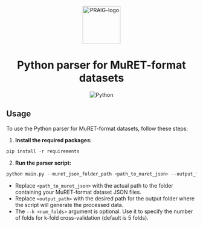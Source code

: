 <p align='center'>
  <a href='https://praig.ua.es/'><img src='https://i.imgur.com/Iu7CvC1.png' alt='PRAIG-logo' width='100'></a>
</p>

<h1 align='center'>Python parser for MuRET-format datasets</h1>


<p align='center'>
  <img src='https://img.shields.io/badge/python-3.10.0-orange' alt='Python'>
</p>


## Usage

To use the Python parser for MuRET-format datasets, follow these steps:

1. **Install the required packages:**

```python
pip install -r requirements
```

2. **Run the parser script:**

```python
python main.py --muret_json_folder_path <path_to_muret_json> --output_folder_path <output_path> [--k <num_folds>]
```
- Replace `<path_to_muret_json>` with the actual path to the folder containing your MuRET-format dataset JSON files.
- Replace `<output_path>` with the desired path for the output folder where the script will generate the processed data.
- The `--k <num_folds>` argument is optional. Use it to specify the number of folds for k-fold cross-validation (default is 5 folds).

